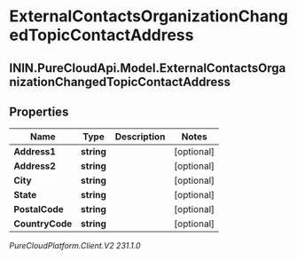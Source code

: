 # ExternalContactsOrganizationChangedTopicContactAddress

## ININ.PureCloudApi.Model.ExternalContactsOrganizationChangedTopicContactAddress

## Properties

|Name | Type | Description | Notes|
|------------ | ------------- | ------------- | -------------|
| **Address1** | **string** |  | [optional] |
| **Address2** | **string** |  | [optional] |
| **City** | **string** |  | [optional] |
| **State** | **string** |  | [optional] |
| **PostalCode** | **string** |  | [optional] |
| **CountryCode** | **string** |  | [optional] |



_PureCloudPlatform.Client.V2 231.1.0_
